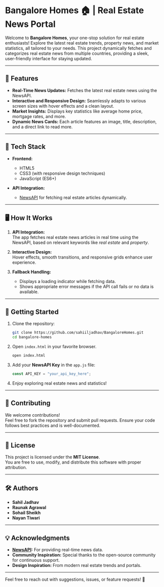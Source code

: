 # Bangalore Homes 🏠 | Real Estate News Portal

Welcome to **Bangalore Homes**, your one-stop solution for real estate enthusiasts! Explore the latest real estate trends, property news, and market statistics, all tailored to your needs. This project dynamically fetches and categorizes real estate news from multiple countries, providing a sleek, user-friendly interface for staying updated.

---

## 🌟 Features

- **Real-Time News Updates:** Fetches the latest real estate news using the NewsAPI.
- **Interactive and Responsive Design:** Seamlessly adapts to various screen sizes with hover effects and a clean layout.
- **Market Insights:** Displays key statistics like average home price, mortgage rates, and more.
- **Dynamic News Cards:** Each article features an image, title, description, and a direct link to read more.

---

## 🔧 Tech Stack

- **Frontend:**
  - HTML5
  - CSS3 (with responsive design techniques)
  - JavaScript (ES6+)

- **API Integration:**
  - [NewsAPI](https://newsapi.org) for fetching real estate articles dynamically.

---

## 🖥️ How It Works

1. **API Integration:**  
   The app fetches real estate news articles in real time using the NewsAPI, based on relevant keywords like *real estate* and *property*.

2. **Interactive Design:**  
   Hover effects, smooth transitions, and responsive grids enhance user experience.

3. **Fallback Handling:**  
   - Displays a loading indicator while fetching data.  
   - Shows appropriate error messages if the API call fails or no data is available.

---

## 🚀 Getting Started

1. Clone the repository:  
   ```bash
   git clone https://github.com/sahiiljadhav/BangaloreHomes.git
   cd bangalore-homes
   ```

2. Open `index.html` in your favorite browser.  
   ```bash
   open index.html
   ```

3. Add your **NewsAPI Key** in the `app.js` file:  
   ```javascript
   const API_KEY = "your_api_key_here";
   ```

4. Enjoy exploring real estate news and statistics!

---

## 🤝 Contributing

We welcome contributions!  
Feel free to fork the repository and submit pull requests. Ensure your code follows best practices and is well-documented.

---

## 📜 License

This project is licensed under the **MIT License**.  
You are free to use, modify, and distribute this software with proper attribution.

---

## 🛠️ Authors

- **Sahil Jadhav**  
- **Raunak Agrawal**  
- **Sohail Sheikh**  
- **Nayan Tiwari**

---

## 💡 Acknowledgments

- **[NewsAPI](https://newsapi.org):** For providing real-time news data.
- **Community Inspiration:** Special thanks to the open-source community for continuous support.
- **Design Inspiration:** From modern real estate trends and portals.

---

Feel free to reach out with suggestions, issues, or feature requests! 🌟
